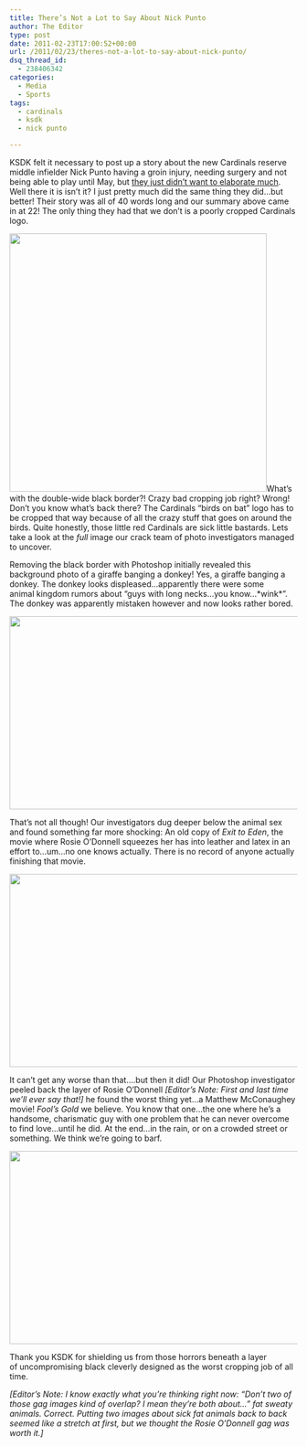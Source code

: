 ```yaml
---
title: There’s Not a Lot to Say About Nick Punto
author: The Editor
type: post
date: 2011-02-23T17:00:52+00:00
url: /2011/02/23/theres-not-a-lot-to-say-about-nick-punto/
dsq_thread_id:
  - 238406342
categories:
  - Media
  - Sports
tags:
  - cardinals
  - ksdk
  - nick punto

---
```

KSDK felt it necessary to post up a story about the new Cardinals reserve middle infielder Nick Punto having a groin injury, needing surgery and not being able to play until May, but <a href="http://www.ksdk.com/news/article/245360/3/Nick-Punto-out-with-sports-hernia" target="_blank">they just didn&#8217;t want to elaborate much</a>. Well there it is isn&#8217;t it? I just pretty much did the same thing they did&#8230;but better! Their story was all of 40 words long and our summary above came in at 22! The only thing they had that we don&#8217;t is a poorly cropped Cardinals logo.

[<img class="aligncenter size-full wp-image-9049" title="ksdk_punto_story" src="http://media.punchingkitty.com/wordpress/2011/02/ksdk_punto_story.jpg" alt="" width="450" height="452" />][1]What&#8217;s with the double-wide black border?! Crazy bad cropping job right? Wrong! Don&#8217;t you know what&#8217;s back there? The Cardinals &#8220;birds on bat&#8221; logo has to be cropped that way because of all the crazy stuff that goes on around the birds. Quite honestly, those little red Cardinals are sick little bastards. Lets take a look at the _full_ image our crack team of photo investigators managed to uncover.

Removing the black border with Photoshop initially revealed this background photo of a giraffe banging a donkey! Yes, a giraffe banging a donkey. The donkey looks displeased&#8230;apparently there were some animal kingdom rumors about &#8220;guys with long necks&#8230;you know&#8230;\*wink\*&#8221;. The donkey was apparently mistaken however and now looks rather bored.

[<img class="aligncenter size-full wp-image-9045" title="ksdk_cards_black_animals" src="http://media.punchingkitty.com/wordpress/2011/02/ksdk_cards_black_animals.jpg" alt="" width="600" height="338" />][2]

That&#8217;s not all though! Our investigators dug deeper below the animal sex and found something far more shocking: An old copy of _Exit to Eden_, the movie where Rosie O&#8217;Donnell squeezes her has into leather and latex in an effort to&#8230;um&#8230;no one knows actually. There is no record of anyone actually finishing that movie.

[<img class="aligncenter size-full wp-image-9047" title="ksdk_cards_black_rosie" src="http://media.punchingkitty.com/wordpress/2011/02/ksdk_cards_black_rosie.jpg" alt="" width="600" height="338" />][3]

It can&#8217;t get any worse than that&#8230;.but then it did! Our Photoshop investigator peeled back the layer of Rosie O&#8217;Donnell _[Editor&#8217;s Note: First and last time we&#8217;ll ever say that!]_ he found the worst thing yet&#8230;a Matthew McConaughey movie! _Fool&#8217;s Gold_ we believe. You know that one&#8230;the one where he&#8217;s a handsome, charismatic guy with one problem that he can never overcome to find love&#8230;until he did. At the end&#8230;in the rain, or on a crowded street or something. We think we&#8217;re going to barf.

[<img class="aligncenter size-full wp-image-9046" title="ksdk_cards_black_matthew" src="http://media.punchingkitty.com/wordpress/2011/02/ksdk_cards_black_matthew.jpg" alt="" width="600" height="338" />][4]

Thank you KSDK for shielding us from those horrors beneath a layer of uncompromising black cleverly designed as the worst cropping job of all time.

_[Editor&#8217;s Note: I know exactly what you&#8217;re thinking right now: &#8220;Don&#8217;t two of those gag images kind of overlap? I mean they&#8217;re both about&#8230;&#8221; fat sweaty animals. Correct. Putting two images about sick fat animals back to back seemed like a stretch at first, but we thought the Rosie O&#8217;Donnell gag was worth it.]_

 [1]: http://media.punchingkitty.com/wordpress/2011/02/ksdk_punto_story.jpg
 [2]: http://media.punchingkitty.com/wordpress/2011/02/ksdk_cards_black_animals.jpg
 [3]: http://media.punchingkitty.com/wordpress/2011/02/ksdk_cards_black_rosie.jpg
 [4]: http://media.punchingkitty.com/wordpress/2011/02/ksdk_cards_black_matthew.jpg